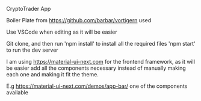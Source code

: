 CryptoTrader App

Boiler Plate from https://github.com/barbar/vortigern used

Use VSCode when editing as it will be easier

Git clone, and then run 'npm install' to install all the required files
'npm start' to run the dev server

I am using https://material-ui-next.com for the frontend framework, as it will be easier add all the components necessary instead of manually making each one and making it fit the theme.

E.g https://material-ui-next.com/demos/app-bar/ one of the components available